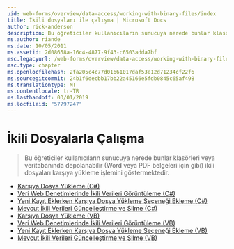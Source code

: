 ```yaml
---
uid: web-forms/overview/data-access/working-with-binary-files/index
title: İkili dosyaları ile çalışma | Microsoft Docs
author: rick-anderson
description: Bu öğreticiler kullanıcıların sunucuya nerede bunlar klasörleri veya veritabanında depolanabilir (Word veya PDF belgeleri için gibi) ikili dosyaları karşıya yükleme işlemini göstermektedir.
ms.author: riande
ms.date: 10/05/2011
ms.assetid: 2d08658a-16c4-4877-9f43-c6503adda7bf
msc.legacyurl: /web-forms/overview/data-access/working-with-binary-files
msc.type: chapter
ms.openlocfilehash: 2fa205c4c77d01661017daf53e12d71234cf22f6
ms.sourcegitcommit: 24b1f6decbb17bb22a45166e5fdb0845c65af498
ms.translationtype: MT
ms.contentlocale: tr-TR
ms.lasthandoff: 03/01/2019
ms.locfileid: "57797247"
---
```

<a name="working-with-binary-files"></a>İkili Dosyalarla Çalışma
====================
> Bu öğreticiler kullanıcıların sunucuya nerede bunlar klasörleri veya veritabanında depolanabilir (Word veya PDF belgeleri için gibi) ikili dosyaları karşıya yükleme işlemini göstermektedir.


- [Karşıya Dosya Yükleme (C#)](uploading-files-cs.md)
- [Veri Web Denetimlerinde İkili Verileri Görüntüleme (C#)](displaying-binary-data-in-the-data-web-controls-cs.md)
- [Yeni Kayıt Eklerken Karşıya Dosya Yükleme Seçeneği Ekleme (C#)](including-a-file-upload-option-when-adding-a-new-record-cs.md)
- [Mevcut İkili Verileri Güncelleştirme ve Silme (C#)](updating-and-deleting-existing-binary-data-cs.md)
- [Karşıya Dosya Yükleme (VB)](uploading-files-vb.md)
- [Veri Web Denetimlerinde İkili Verileri Görüntüleme (VB)](displaying-binary-data-in-the-data-web-controls-vb.md)
- [Yeni Kayıt Eklerken Karşıya Dosya Yükleme Seçeneği Ekleme (VB)](including-a-file-upload-option-when-adding-a-new-record-vb.md)
- [Mevcut İkili Verileri Güncelleştirme ve Silme (VB)](updating-and-deleting-existing-binary-data-vb.md)
